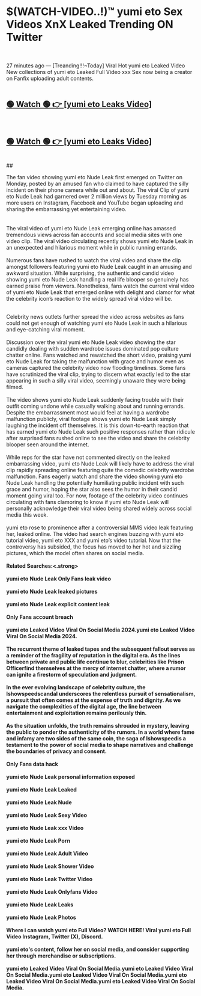 

# $(WATCH-VIDEO..!)™ yumi eto Sex Videos XnX Leaked Trending ON Twitter<br>
<br>

27 minutes ago — [Treanding!!!~Today] Viral Hot yumi eto Leaked Video New collections of yumi eto Leaked Full Video xxx Sex now being a creator on Fanfix uploading adult contents.
<br>
 <br>

##  <a href="https://clipsfans.site/?title=yumi_eto&ref=git">🟢 Watch 🟢 👉 [yumi eto Leaks Video]</a><br>
  <br>

##  <a href="https://clipsfans.site/?title=yumi_eto&ref=git">🟢 Watch 🟢 👉 [yumi eto Leaks Video]</a><br>
  <br>
  ##
  <br>

The fan video showing yumi eto Nude Leak first emerged on Twitter on Monday, posted by an amused fan who claimed to have captured the silly incident on their phone camera while out and about. The viral Clip of yumi eto Nude Leak had garnered over 2 million views by Tuesday morning as more users on Instagram, Facebook and YouTube began uploading and sharing the embarrassing yet entertaining video.
<br><br>
  <br>
The viral video of yumi eto Nude Leak emerging online has amassed tremendous views across fan accounts and social media sites with one video clip. The viral video circulating recently shows yumi eto Nude Leak in an unexpected and hilarious moment while in public running errands.
<br><br>
Numerous fans have rushed to watch the viral video and share the clip amongst followers featuring yumi eto Nude Leak caught in an amusing and awkward situation. While surprising, the authentic and candid video showing yumi eto Nude Leak handling a real life blooper so genuinely has earned praise from viewers. Nonetheless, fans watch the current viral video of yumi eto Nude Leak that emerged online with delight and clamor for what the celebrity icon’s reaction to the widely spread viral video will be.
<br><br>

Celebrity news outlets further spread the video across websites as fans could not get enough of watching yumi eto Nude Leak in such a hilarious and eye-catching viral moment.
<br><br>
Discussion over the viral yumi eto Nude Leak video showing the star candidly dealing with sudden wardrobe issues dominated pop culture chatter online. Fans watched and rewatched the short video, praising yumi eto Nude Leak for taking the malfunction with grace and humor even as cameras captured the celebrity video now flooding timelines. Some fans have scrutinized the viral clip, trying to discern what exactly led to the star appearing in such a silly viral video, seemingly unaware they were being filmed.
<br><br>
The video shows yumi eto Nude Leak suddenly facing trouble with their outfit coming undone while casually walking about and running errands. Despite the embarrassment most would feel at having a wardrobe malfunction publicly, viral footage shows yumi eto Nude Leak simply laughing the incident off themselves. It is this down-to-earth reaction that has earned yumi eto Nude Leak such positive responses rather than ridicule after surprised fans rushed online to see the video and share the celebrity blooper seen around the internet.
<br><br>
While reps for the star have not commented directly on the leaked embarrassing video, yumi eto Nude Leak will likely have to address the viral clip rapidly spreading online featuring quite the comedic celebrity wardrobe malfunction. Fans eagerly watch and share the video showing yumi eto Nude Leak handling the potentially humiliating public incident with such grace and humor, hoping the star also sees the humor in their candid moment going viral too. For now, footage of the celebrity video continues circulating with fans clamoring to know if yumi eto Nude Leak will personally acknowledge their viral video being shared widely across social media this week.
<br><br>
yumi eto rose to prominence after a controversial MMS video leak featuring her, leaked online. The video had search engines buzzing with yumi eto tutorial video, yumi eto XXX and yumi eto’s video tutorial. Now that the controversy has subsided, the focus has moved to her hot and sizzling pictures, which the model often shares on social media.
<br><br>
<strong>Related Searches:<.strong>
<br><br>
yumi eto Nude Leak Only Fans leak video
<br><br>
yumi eto Nude Leak leaked pictures
<br><br>
yumi eto Nude Leak explicit content leak
<br><br>
Only Fans account breach
<br><br>
yumi eto Leaked Video Viral On Social Media 2024.yumi eto Leaked Video Viral On Social Media 2024.
<br><br>
The recurrent theme of leaked tapes and the subsequent fallout serves as a reminder of the fragility of reputation in the digital era. As the lines between private and public life continue to blur, celebrities like Prison Officerfind themselves at the mercy of internet chatter, where a rumor can ignite a firestorm of speculation and judgment.
<br><br>
In the ever evolving landscape of celebrity culture, the Ishowspeedscandal underscores the relentless pursuit of sensationalism, a pursuit that often comes at the expense of truth and dignity. As we navigate the complexities of the digital age, the line between entertainment and exploitation remains perilously thin.
<br><br>
As the situation unfolds, the truth remains shrouded in mystery, leaving the public to ponder the authenticity of the rumors. In a world where fame and infamy are two sides of the same coin, the saga of Ishowspeedis a testament to the power of social media to shape narratives and challenge the boundaries of privacy and consent.
<br><br>
Only Fans data hack
<br><br>
yumi eto Nude Leak personal information exposed
<br><br>
yumi eto Nude Leak Leaked
<br><br>
yumi eto Nude Leak Nude
<br><br>
yumi eto Nude Leak Sexy Video
<br><br>
yumi eto Nude Leak xxx Video
<br><br>
yumi eto Nude Leak Porn
<br><br>
yumi eto Nude Leak Adult Video
<br><br>
yumi eto Nude Leak Shower Video
<br><br>
yumi eto Nude Leak Twitter Video
<br><br>
yumi eto Nude Leak Onlyfans Video
<br><br>
yumi eto Nude Leak Leaks
<br><br>
yumi eto Nude Leak Photos
<br><br>
Where i can watch yumi eto Full Video? WATCH HERE! Viral yumi eto Full Video Instagram, Twitter (X), Discord.
<br><br>
yumi eto's content, follow her on social media, and consider supporting her through merchandise or subscriptions.
<br><br>
yumi eto Leaked Video Viral On Social Media.yumi eto Leaked Video Viral On Social Media.yumi eto Leaked Video Viral On Social Media.yumi eto Leaked Video Viral On Social Media.yumi eto Leaked Video Viral On Social Media.
